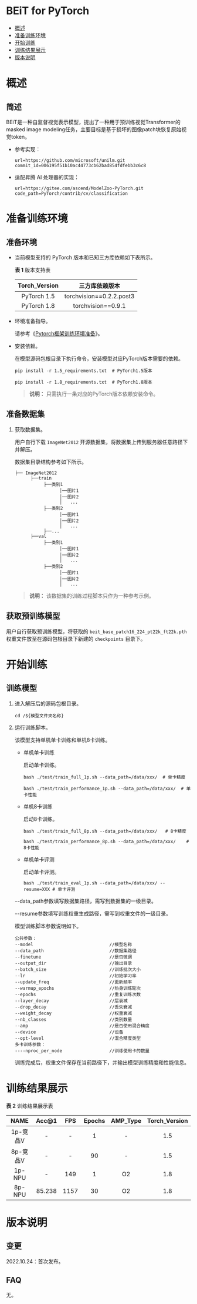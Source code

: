 # BEiT for PyTorch

-   [概述](概述.md)
-   [准备训练环境](准备训练环境.md)
-   [开始训练](开始训练.md)
-   [训练结果展示](训练结果展示.md)
-   [版本说明](版本说明.md)



# 概述

## 简述

BEiT是一种自监督视觉表示模型，提出了一种用于预训练视觉Transformer的masked image modeling任务，主要目标是基于损坏的图像patch块恢复原始视觉token。

- 参考实现：

  ```
  url=https://github.com/microsoft/unilm.git
  commit_id=006195f51b10ac44773cb62bad854fdfebb3c6c8
  ```

- 适配昇腾 AI 处理器的实现：

  ```
  url=https://gitee.com/ascend/ModelZoo-PyTorch.git
  code_path=PyTorch/contrib/cv/classification
  ```


# 准备训练环境

## 准备环境

- 当前模型支持的 PyTorch 版本和已知三方库依赖如下表所示。

  **表 1**  版本支持表

  | Torch_Version      | 三方库依赖版本                                 |
  | :--------: | :----------------------------------------------------------: |
  | PyTorch 1.5 | torchvision==0.2.2.post3 |
  | PyTorch 1.8 | torchvision==0.9.1 |

- 环境准备指导。

  请参考《[Pytorch框架训练环境准备](https://www.hiascend.com/document/detail/zh/ModelZoo/pytorchframework/ptes)》。
  
- 安装依赖。

  在模型源码包根目录下执行命令，安装模型对应PyTorch版本需要的依赖。
  ```
  pip install -r 1.5_requirements.txt  # PyTorch1.5版本
  
  pip install -r 1.8_requirements.txt  # PyTorch1.8版本
  ```
  > **说明：** 
  >只需执行一条对应的PyTorch版本依赖安装命令。


## 准备数据集

1. 获取数据集。

   用户自行下载 `ImageNet2012` 开源数据集，将数据集上传到服务器任意路径下并解压。
    
   数据集目录结构参考如下所示。

   ```
   ├── ImageNet2012
         ├──train
              ├──类别1
                    │──图片1
                    │──图片2
                    │   ...       
              ├──类别2
                    │──图片1
                    │──图片2
                    │   ...   
              ├──...                     
         ├──val  
              ├──类别1
                    │──图片1
                    │──图片2
                    │   ...       
              ├──类别2
                    │──图片1
                    │──图片2
                    │   ...              
   ```
   > **说明：** 
   >该数据集的训练过程脚本只作为一种参考示例。

## 获取预训练模型
    
用户自行获取预训练模型，将获取的 `beit_base_patch16_224_pt22k_ft22k.pth` 权重文件放至在源码包根目录下新建的 `checkpoints` 目录下。

# 开始训练

## 训练模型

1. 进入解压后的源码包根目录。

   ```
   cd /${模型文件夹名称} 
   ```

2. 运行训练脚本。

   该模型支持单机单卡训练和单机8卡训练。

   - 单机单卡训练

     启动单卡训练。

     ```
     bash ./test/train_full_1p.sh --data_path=/data/xxx/  # 单卡精度  
     
     bash ./test/train_performance_1p.sh --data_path=/data/xxx/  # 单卡性能
     ```

   - 单机8卡训练

     启动8卡训练。

     ```
     bash ./test/train_full_8p.sh --data_path=/data/xxx/   # 8卡精度

     bash ./test/train_performance_8p.sh --data_path=/data/xxx/    # 8卡性能
     ```
   - 单机单卡评测

     启动单卡评测。

     ```
     bash ./test/train_eval_1p.sh --data_path=/data/xxx/ --resume=XXX # 单卡评测
     ```

   --data_path参数填写数据集路径，需写到数据集的一级目录。
   
   --resume参数填写训练权重生成路径，需写到权重文件的一级目录。

   模型训练脚本参数说明如下。

   ```
   公共参数：
   --model                             //模型名称
   --data_path                         //数据集路径
   --finetune                          //是否微调
   --output_dir                        //输出目录
   --batch_size                        //训练批次大小
   --lr                                //初始学习率
   --update_freq                       //更新频率
   --warmup_epochs                     //热身训练轮次
   --epochs                            //重复训练次数
   --layer_decay                       //层衰减
   --drop_decay                        //丢失衰减    
   --weight_decay                      //权重衰减
   --nb_classes                        //类别数量
   --amp                               //是否使用混合精度
   --device                            //设备
   --opt-level                         //混合精度类型
   多卡训练参数：
   ----nproc_per_node                  //训练使用卡的数量

   ```
   
   训练完成后，权重文件保存在当前路径下，并输出模型训练精度和性能信息。

# 训练结果展示

**表 2**  训练结果展示表

|   NAME   | Acc@1 | FPS  | Epochs | AMP_Type | Torch_Version |
| :------: | :---: | :--: | :----: | :------: | :-----------: |
| 1p-竞品V | - | - | 1  | - | 1.5 |
| 8p-竞品V | - | - | 90 | - | 1.5 |
| 1p-NPU  | -     |  149 | 1      |       O2 |1.8    |
| 8p-NPU  | 85.238 | 1157 | 30    |       O2 |1.8    |


# 版本说明

## 变更

2022.10.24：首次发布。

## FAQ

无。

